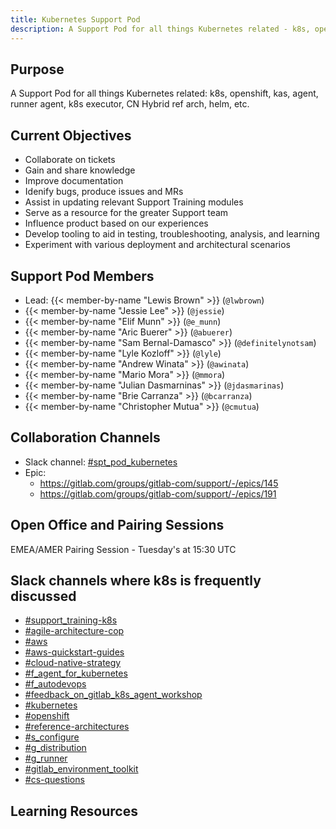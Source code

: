 ```yaml
---
title: Kubernetes Support Pod
description: A Support Pod for all things Kubernetes related - k8s, openshift, kas, agent, runner agent, k8s executor, CN Hybrid ref arch, helm, etc.
---
```


## Purpose

A Support Pod for all things Kubernetes related: k8s, openshift, kas, agent, runner agent, k8s executor, CN Hybrid ref arch, helm, etc.

## Current Objectives

- Collaborate on tickets
- Gain and share knowledge
- Improve documentation
- Idenify bugs, produce issues and MRs
- Assist in updating relevant Support Training modules
- Serve as a resource for the greater Support team
- Influence product based on our experiences
- Develop tooling to aid in testing, troubleshooting, analysis, and learning
- Experiment with various deployment and architectural scenarios

## Support Pod Members

- Lead: {{< member-by-name "Lewis Brown" >}} (`@lwbrown`)
- {{< member-by-name "Jessie Lee" >}} (`@jessie`)
- {{< member-by-name "Elif Munn" >}} (`@e_munn`)
- {{< member-by-name "Aric Buerer" >}} (`@abuerer`)
- {{< member-by-name "Sam Bernal-Damasco" >}} (`@definitelynotsam`)
- {{< member-by-name "Lyle Kozloff" >}} (`@lyle`)
- {{< member-by-name "Andrew Winata" >}} (`@awinata`)
- {{< member-by-name "Mario Mora" >}} (`@mmora`)
- {{< member-by-name "Julian Dasmarninas" >}} (`@jdasmarinas`)
- {{< member-by-name "Brie Carranza" >}} (`@bcarranza`)
- {{< member-by-name "Christopher Mutua" >}} (`@cmutua`)

## Collaboration Channels

- Slack channel: [#spt_pod_kubernetes](https://gitlab.slack.com/archives/C03U2N3180K/)
- Epic:
  - https://gitlab.com/groups/gitlab-com/support/-/epics/145
  - https://gitlab.com/groups/gitlab-com/support/-/epics/191

## Open Office and Pairing Sessions

EMEA/AMER Pairing Session - Tuesday's at 15:30 UTC

## Slack channels where k8s is frequently discussed

- [#support_training-k8s](https://app.slack.com/client/T02592416/CRN64045C/rimeto_profile/UPW2KHFMX)
- [#agile-architecture-cop](https://app.slack.com/client/T02592416/C03MAD5051U/rimeto_profile/UPW2KHFMX)
- [#aws](https://app.slack.com/client/T02592416/C4G408ZQ8/rimeto_profile/UPW2KHFMX)
- [#aws-quickstart-guides](https://app.slack.com/client/T02592416/C01MNKBTLDR/rimeto_profile/UPW2KHFMX)
- [#cloud-native-strategy](https://app.slack.com/client/T02592416/C02SX56SSKE/rimeto_profile/UPW2KHFMX)
- [#f_agent_for_kubernetes](https://app.slack.com/client/T02592416/C015U1TKV4M/thread/C015U1TKV4M-1660940872.562939)
- [#f_autodevops](https://app.slack.com/client/T02592416/CAP6K884U/thread/C015U1TKV4M-1660940872.562939)
- [#feedback_on_gitlab_k8s_agent_workshop](https://app.slack.com/client/T02592416/C035DVBAP27/thread/C015U1TKV4M-1660940872.562939)
- [#kubernetes](https://app.slack.com/client/T02592416/C3UCHUA76/thread/C015U1TKV4M-1660940872.562939)
- [#openshift](https://app.slack.com/client/T02592416/CJ74CL3L4/thread/C015U1TKV4M-1660940872.562939)
- [#reference-architectures](https://app.slack.com/client/T02592416/C015V8PDUSW/thread/C015U1TKV4M-1660940872.562939)
- [#s_configure](https://app.slack.com/client/T02592416/CB07X8AQ3/thread/C015U1TKV4M-1660940872.562939)
- [#g_distribution](https://app.slack.com/client/T02592416/C1FCTU4BE/thread/C015U1TKV4M-1660940872.562939)
- [#g_runner](https://app.slack.com/client/T02592416/CBQ76ND6W/thread/C015U1TKV4M-1660940872.562939)
- [#gitlab_environment_toolkit](https://app.slack.com/client/T02592416/C01DE8TA545/thread/C015U1TKV4M-1660940872.562939)
- [#cs-questions](https://app.slack.com/client/T02592416/CR5JLJEEM/thread/C015U1TKV4M-1660940872.562939)

## Learning Resources
